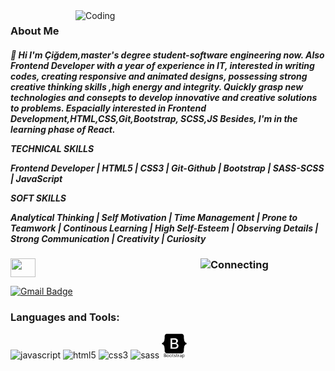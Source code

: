 <img align="right" alt="Coding" width ="400" src="https://giffiles.alphacoders.com/362/36246.gif">

<h3 align="left">About Me</h3>

<h5 align="left">👋 Hi I'm Çiğdem,master's degree student-software engineering now.
Also Frontend Developer with a year of experience in IT, interested in writing codes, creating responsive and animated designs, possessing strong creative thinking skills ,high energy and integrity. Quickly grasp new technologies and consepts to develop innovative and creative solutions to problems. Espacially interested in Frontend Development,HTML,CSS,Git,Bootstrap, SCSS,JS
Besides, I'm in the learning phase of React.

TECHNICAL SKILLS

Frontend Developer | HTML5 | CSS3 | Git-Github | Bootstrap | SASS-SCSS | JavaScript

SOFT SKILLS 

 Analytical Thinking | Self Motivation | Time Management | Prone to Teamwork | Continous Learning | High Self-Esteem | Observing Details | Strong Communication | Creativity | Curiosity </h5>

<h3 align="left"><img align="right" alt="Connecting" width ="200" border-radius="50%" src="https://media.giphy.com/media/c6LsXARy3A9PxbmgAj/giphy.gif"></h3>
<p align="left">
<a href="https://www.linkedin.com/in/cigdem-sanli/" target="blank"><img align="center" src="https://www.svgrepo.com/show/349436/linkedin.svg" height="30" width="40" /></a>


 
[![Gmail Badge](https://img.shields.io/badge/Gmail-d14836?style=flat-square&logo=Gmail&logoColor=white&link=mailto:gmcigdem83@gmail.com)](mailto:gmcigdem83@gmail.com)
</p>






<h3 align="left">Languages and Tools:</h3>
<p align="left">  

 <img src="https://www.svgrepo.com/show/349419/javascript.svg" alt="javascript" width="40" height="40"/> 
 <img src="https://www.svgrepo.com/show/452228/html-5.svg" alt="html5" width="40" height="40"/>
 <img src="https://www.svgrepo.com/show/452185/css-3.svg" alt="css3" width="40" height="40"/> 
 <img src="https://www.svgrepo.com/show/374061/sass.svg" alt="sass" width="40" height="40"/>
 <img src="https://raw.githubusercontent.com/devicons/devicon/master/icons/bootstrap/bootstrap-plain-wordmark.svg" alt="bootstrap"  width="40" height="40"/>  

 
</p>

